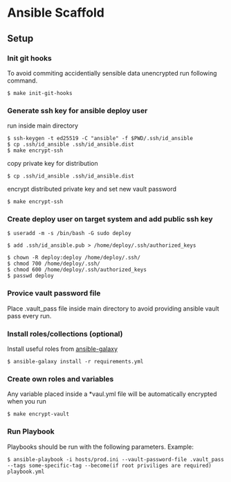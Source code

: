 # Ansible Scaffold

## Setup

### Init git hooks
To avoid commiting accidentially sensible data unencrypted run following command.
```shell
$ make init-git-hooks
```

### Generate ssh key for ansible deploy user
run inside main directory
```shell
$ ssh-keygen -t ed25519 -C "ansible" -f $PWD/.ssh/id_ansible
$ cp .ssh/id_ansible .ssh/id_ansible.dist
$ make encrypt-ssh
```

copy private key for distribution 
```shell
$ cp .ssh/id_ansible .ssh/id_ansible.dist
```

encrypt distributed private key and set new vault password
```shell
$ make encrypt-ssh
```

### Create deploy user on target system and add public ssh key
```shell
$ useradd -m -s /bin/bash -G sudo deploy

$ add .ssh/id_ansible.pub > /home/deploy/.ssh/authorized_keys

$ chown -R deploy:deploy /home/deploy/.ssh/
$ chmod 700 /home/deploy/.ssh/
$ chmod 600 /home/deploy/.ssh/authorized_keys
$ passwd deploy
```

### Provice vault password file
Place .vault_pass file inside main directory to avoid providing ansible vault pass every run.

### Install roles/collections (optional)
Install useful roles from [ansible-galaxy](https://galaxy.ansible.com)
```shell
$ ansible-galaxy install -r requirements.yml
```

### Create own roles and variables
Any variable placed inside a *vaul.yml file will be automatically encrypted when you run
```shell
$ make encrypt-vault
```

### Run Playbook
Playbooks should be run with the following parameters.
Example: 
```shell
$ ansible-playbook -i hosts/prod.ini --vault-password-file .vault_pass --tags some-specific-tag --become(if root priviliges are required) playbook.yml
```
